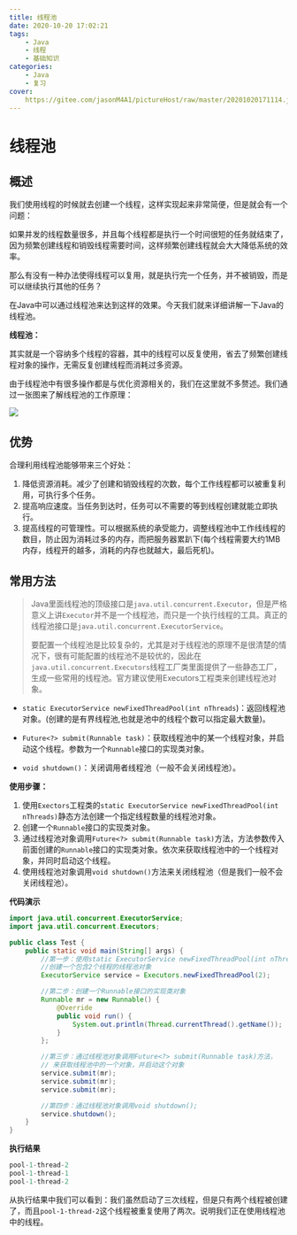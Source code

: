 ```yaml
---
title: 线程池
date: 2020-10-20 17:02:21
tags:
	- Java
	- 线程
	- 基础知识
categories:
	- Java
	- 复习
cover:
	https://gitee.com/jasonM4A1/pictureHost/raw/master/20201020171114.jpg
---
```


# 线程池

##  概述

我们使用线程的时候就去创建一个线程，这样实现起来非常简便，但是就会有一个问题：

如果并发的线程数量很多，并且每个线程都是执行一个时间很短的任务就结束了，因为频繁创建线程和销毁线程需要时间，这样频繁创建线程就会大大降低系统的效率。

那么有没有一种办法使得线程可以复用，就是执行完一个任务，并不被销毁，而是可以继续执行其他的任务？

在Java中可以通过线程池来达到这样的效果。今天我们就来详细讲解一下Java的线程池。

**线程池：**

其实就是一个容纳多个线程的容器，其中的线程可以反复使用，省去了频繁创建线程对象的操作，无需反复创建线程而消耗过多资源。

由于线程池中有很多操作都是与优化资源相关的，我们在这里就不多赘述。我们通过一张图来了解线程池的工作原理：

![](https://gitee.com/jasonM4A1/pictureHost/raw/master/20201020171602.jpg)

## 优势

合理利用线程池能够带来三个好处：

1. 降低资源消耗。减少了创建和销毁线程的次数，每个工作线程都可以被重复利用，可执行多个任务。
2. 提高响应速度。当任务到达时，任务可以不需要的等到线程创建就能立即执行。
3. 提高线程的可管理性。可以根据系统的承受能力，调整线程池中工作线线程的数目，防止因为消耗过多的内存，而把服务器累趴下(每个线程需要大约1MB内存，线程开的越多，消耗的内存也就越大，最后死机)。

## 常用方法

> Java里面线程池的顶级接口是`java.util.concurrent.Executor`，但是严格意义上讲`Executor`并不是一个线程池，而只是一个执行线程的工具。真正的线程池接口是`java.util.concurrent.ExecutorService`。
>
> 要配置一个线程池是比较复杂的，尤其是对于线程池的原理不是很清楚的情况下，很有可能配置的线程池不是较优的，因此在`java.util.concurrent.Executors`线程工厂类里面提供了一些静态工厂，生成一些常用的线程池。官方建议使用Executors工程类来创建线程池对象。

+ `static ExecutorService newFixedThreadPool(int nThreads`)：返回线程池对象。(创建的是有界线程池,也就是池中的线程个数可以指定最大数量)。

+ `Future<?> submit(Runnable task)`：获取线程池中的某一个线程对象，并启动这个线程。参数为一个`Runnable`接口的实现类对象。
+ `void shutdown()`：关闭调用者线程池（一般不会关闭线程池）。

**使用步骤：**

1. 使用`Exectors`工程类的`static ExecutorService newFixedThreadPool(int nThreads)`静态方法创建一个指定线程数量的线程池对象。
2. 创建一个`Runnable`接口的实现类对象。
3. 通过线程池对象调用`Future<?> submit(Runnable task)`方法，方法参数传入前面创建的`Runnable`接口的实现类对象。依次来获取线程池中的一个线程对象，并同时启动这个线程。
4. 使用线程池对象调用`void shutdown()`方法来关闭线程池（但是我们一般不会关闭线程池）。

**代码演示**

~~~java
import java.util.concurrent.ExecutorService;
import java.util.concurrent.Executors;

public class Test {
    public static void main(String[] args) {
        //第一步：使用static ExecutorService newFixedThreadPool(int nThreads)
        //创建一个包含2个线程的线程池对象
        ExecutorService service = Executors.newFixedThreadPool(2);

        //第二步：创建一个Runnable接口的实现类对象
        Runnable mr = new Runnable() {
            @Override
            public void run() {
                System.out.println(Thread.currentThread().getName());
            }
        };

        //第三步：通过线程池对象调用Future<?> submit(Runnable task)方法，
        // 来获取线程池中的一个对象，并启动这个对象
        service.submit(mr);
        service.submit(mr);
        service.submit(mr);

        //第四步：通过线程池对象调用void shutdown();
        service.shutdown();
    }
}
~~~

**执行结果**

~~~java
pool-1-thread-2
pool-1-thread-1
pool-1-thread-2
~~~

从执行结果中我们可以看到：我们虽然启动了三次线程，但是只有两个线程被创建了，而且`pool-1-thread-2`这个线程被重复使用了两次。说明我们正在使用线程池中的线程。
